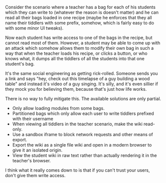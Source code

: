 
Consider the scenario where a teacher has a bag for each of his students which they can write to (whatever the reason is doesn't matter) and he can read all their bags loaded in one recipe (maybe he enforces that they all name their tiddlers with some prefix, somehow, which is fairly easy to do with some minor UI tweaks).

Now each student has write access to one of the bags in the recipe, but cannot read most of them. However, a student may be able to come up with an attack which somehow allows them to modify their own bag in such a way that when the teacher loads his recipe, or clicks a button, or who knows what, it dumps all the tiddlers of all the students into that one student's bag.

It's the same social engineering as getting rick-rolled. Someone sends you a link and says "hey, check out this timelapse of a guy building a wood table" and instead it's video of a guy singing. It's silly, and it's even sillier if they mock you for believing them, because that's just how life works. 

There is no way to fully mitigate this. The available solutions are only partial. 

- Only allow loading modules from some bags.
- Partitioned bags which only allow each user to write tiddlers prefixed with their username
- When viewing all tiddlers in the teacher scenario, make the wiki read-only. 
- Use a sandbox iframe to block network requests and other means of export. 
- Export the wiki as a single file wiki and open in a modern browser to give it an isolated origin. 
- View the student wiki in raw text rather than actually rendering it in the teacher's browser. 

I think what it really comes down to is that if you can't trust your users, don't give them write access. 
